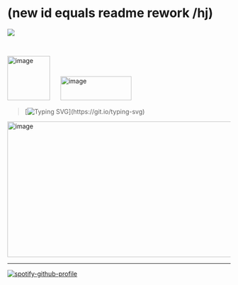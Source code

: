 # (new id equals readme rework /hj)

![](https://komarev.com/ghpvc/?username=fishymael&color=CD7138)

⠀⠀

<img width="96" height="100" alt="image" src="https://github.com/user-attachments/assets/d41f1d06-f147-4e98-9ed3-4fb38f53611f" /> ⠀⠀<img width="160" height="54" alt="image" src="https://github.com/user-attachments/assets/8c23f182-b729-40fc-8a47-5609547d372f" />

> [![Typing SVG](https://readme-typing-svg.demolab.com?font=Fira+Code&pause=1000&color=F77331&background=FF000000&width=435&lines=If+you+please%2C+call+me+Ishmael.)](https://git.io/typing-svg)

<!-- image -->

<img width="505" height="306" alt="image" src="https://github.com/user-attachments/assets/d151ccb7-87c6-4623-874d-fd842048c86c" />

<!-- spotify -->

___

[![spotify-github-profile](https://spotify-github-profile.kittinanx.com/api/view?uid=31iox7f7hxzjxbrrsahby5k5guu4&cover_image=true&theme=novatorem&show_offline=false&background_color=000000&interchange=true&bar_color=cd7138&bar_color_cover=false)](https://spotify-github-profile.kittinanx.com/api/view?uid=31iox7f7hxzjxbrrsahby5k5guu4&redirect=true)

<!-- hiiii iuhhhhh note i think -->
